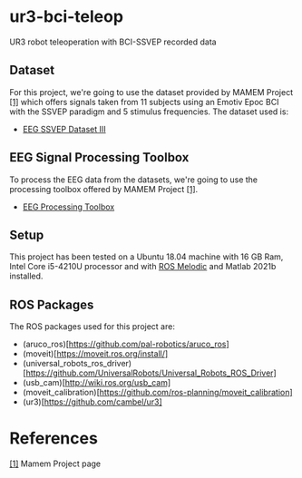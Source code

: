 # ur3-bci-teleop
UR3 robot teleoperation with BCI-SSVEP recorded data

## Dataset
For this project, we're going to use the dataset provided by MAMEM Project [[1]](#references) which offers signals taken from 11 subjects using an Emotiv Epoc BCI with the SSVEP paradigm and 5 stimulus frequencies. The dataset used is:
* [EEG SSVEP Dataset III](https://figshare.com/articles/dataset/MAMEM_EEG_SSVEP_Dataset_III_14_channels_11_subjects_5_frequencies_presented_simultaneously_/3413851)

## EEG Signal Processing Toolbox
To process the EEG data from the datasets, we're going to use the processing toolbox offered by MAMEM Project [[1]](#references).
* [EEG Processing Toolbox](https://github.com/MAMEM/eeg-processing-toolbox)

## Setup
This project has been tested on a Ubuntu 18.04 machine with 16 GB Ram, Intel Core i5-4210U processor and with [ROS Melodic](http://wiki.ros.org/melodic/Installation/Ubuntu) and Matlab 2021b installed.

## ROS Packages
The ROS packages used for this project are:
* (aruco_ros)[https://github.com/pal-robotics/aruco_ros]
* (moveit)[https://moveit.ros.org/install/]
* (universal_robots_ros_driver)[https://github.com/UniversalRobots/Universal_Robots_ROS_Driver]
* (usb_cam)[http://wiki.ros.org/usb_cam]
* (moveit_calibration)[https://github.com/ros-planning/moveit_calibration]
* (ur3)[https://github.com/cambel/ur3]

# References
[[1]](https://www.mamem.eu/) Mamem Project page